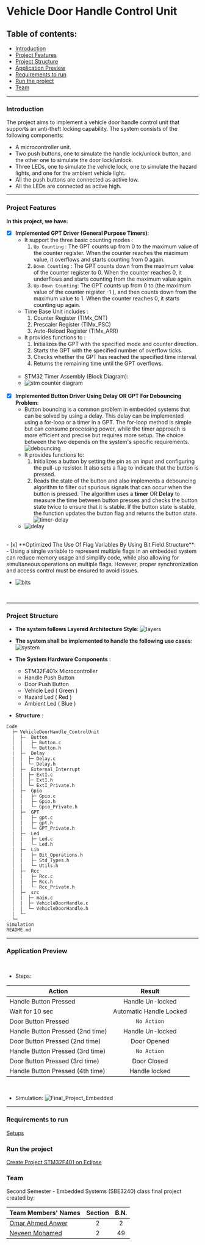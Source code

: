 # Vehicle Door Handle Control Unit

## Table of contents:
- [Introduction](#introduction)
- [Project Features](#project-features)
- [Project Structure](#project-structure)
- [Application Preview](#Application-preview)
- [Requirements to run](#Requirements-to-run)
- [Run the project](#Run-the-project)
- [Team]()

***
### Introduction

The project aims to implement a vehicle door handle control unit that supports an anti-theft locking capability. The system consists 
of the following components:
   - A microcontroller unit.
   - Two push buttons, one to simulate the handle lock/unlock button, and the other one to simulate the door lock/unlock. 
   - Three LEDs, one to simulate the vehicle lock, one to simulate the hazard lights, and one for the ambient vehicle light.
   - All the push buttons are connected as active low.
   - All the LEDs are connected as active high.
     
***
### Project Features

**In this project, we have:**
- [x] **Implemented GPT Driver (General Purpose Timers)**:
  - It support the three basic counting modes :
      1. `Up Counting`     : The GPT counts up from 0 to the maximum value of the counter register. When the counter reaches the 
                              maximum value, it overflows and starts counting from 0 again.
      2. `Down Counting`   : The GPT counts down from the maximum value of the counter register to 0. When the counter reaches 0, it 
                              underflows and starts counting from the maximum value again. 
      3. `Up-Down Counting`: The GPT counts up from 0 to (the maximum value of the counter register -1 ), and then counts down from the maximum 
                              value to 1. When the counter reaches 0, it starts counting up again.
         <br>
   - Time Base Unit includes :
      1.  Counter Register (TIMx_CNT)
      2.  Prescaler Register (TIMx_PSC)
      3.  Auto-Reload Register (TIMx_ARR)
         <br>
   - It provides functions to :
      1.  Initializes the GPT with the specified mode and counter direction.
      2.  Starts the GPT with the specified number of overflow ticks.
      3.  Checks whether the GPT has reached the specified time interval.
      4.  Returns the remaining time until the GPT overflows.
      <br> 
   - STM32 Timer Assembly (Block Diagram):
   - ![stm counter diagram](https://github.com/omaranwar21/Vehicle-door-handle-CU/assets/94166833/552de5cc-d0df-48bc-8ce3-130a76971bfc)
   <br>
- [x] **Implemented Button Driver Using Delay OR GPT For Debouncing Problem**:
  - Button bouncing is a common problem in embedded systems that can be solved by using a delay. This delay can be implemented using a for-loop 
    or a timer in a GPT. The for-loop method is simple but can consume processing power, while the timer approach is more efficient and precise 
    but requires more setup. The choice between the two depends on the system's specific requirements.
    ![debouncing](https://github.com/omaranwar21/Vehicle-door-handle-CU/assets/94166833/495f651a-0e26-402e-8738-a76ce9a0e4df)
  - It provides functions to:
     1. Initializes a button by setting the pin as an input and configuring the pull-up resistor. It also sets a flag to indicate that the button 
        is pressed.
     2. Reads the state of the button and also implements a debouncing algorithm to filter out spurious signals that can occur when the button is 
        pressed. The algorithm uses a **timer** OR **Delay** to measure the time between button presses and checks the button state twice to 
        ensure that it is stable. If the button state is stable, the function updates the button  flag and returns the button state.   
   ![timer-delay](https://github.com/omaranwar21/Vehicle-door-handle-CU/assets/94166833/18d1349a-a7c7-478c-a3ce-a7d119af351e)
  - ![delay](https://github.com/omaranwar21/Vehicle-door-handle-CU/assets/94166833/bba9454d-013e-4b66-92f7-48dda989ed78)
      
<br>   
- [x] **Optimized The Use Of Flag Variables By Using Bit Field Structure**:
  - Using a single variable to represent multiple flags in an embedded system can reduce memory usage and simplify code, while also allowing for 
    simultaneous operations on multiple flags. However, proper synchronization and access control must be ensured to avoid issues.
    
  - ![bits](https://github.com/omaranwar21/Vehicle-door-handle-CU/assets/94166833/31c9d56f-ee91-4d47-b47b-f8ac923aef14)
   <br>

***
### Project Structure

- **The system follows Layered Architecture Style**:
  ![layers](https://github.com/omaranwar21/Vehicle-door-handle-CU/assets/94166833/73500759-4c90-41b2-8991-2675331aeaf0)


- **The system shall be implemented to handle the following use cases**:
  ![system](https://github.com/omaranwar21/Vehicle-door-handle-CU/assets/94166833/a192ff48-1264-4c14-8f41-4301ff52ecca)


- **The System Hardware Components** :
  - STM32F401x Microcontroller
  - Handle Push Button
  - Door Push Button
  - Vehicle Led ( Green )
  - Hazard Led  ( Red )
  - Ambient Led ( Blue )

- **Structure** :
```
Code
  ├─ VehicleDoorHandle_ControlUnit
  |  ├─  Button
  │  |   ├─ Button.c 
  |  │   └─ Button.h
  |  ├─  Delay
  |  │  ├─ Delay.c 
  │  |  └─ Delay.h
  |  ├─  External_Interrupt
  │  |  ├─ ExtI.c
  |  │  ├─ ExtI.h
  │  |  └─ ExtI_Private.h
  |  ├─  Gpio
  │  |   ├─ Gpio.c
  │  |   ├─ Gpio.h
  │  |   └─ Gpio_Private.h
  |  ├─  GPT
  │  |   ├─ gpt.c 
  │  |   ├─ gpt.h
  │  |   └─ GPT_Private.h
  |  ├─  Led
  │  |   ├─ Led.c 
  │  |   └─ Led.h
  |  ├─  Lib
  │  |   ├─ Bit_Operations.h 
  │  |   ├─ Std_Types.h
  │  |   └─ Utils.h
  |  ├─  Rcc
  │  |   ├─ Rcc.c 
  │  |   ├─ Rcc.h
  │  |   └─ Rcc_Private.h
  |  ├─  src
  │  |  ├─ main.c 
  │  |  ├─ VehicleDoorHandle.c
  |  |  └─ VehicleDoorHandle.h
  |  └─
  └─    
Simulation
README.md
```
***
### Application Preview
<br>

- Steps:

| Action                            | Result                     |
|-----------------------------------|:--------------------------:|
|Handle Button Pressed              |  Handle Un-locked          | 
|Wait for 10 sec                    |  Automatic Handle Locked   | 
|Door   Button Pressed              |  `No Action`               | 
|Handle Button Pressed (2nd time)   |  Handle Un-locked          | 
|Door   Button Pressed (2nd time)   |  Door Opened               | 
|Handle Button Pressed (3rd time)   |  `No Action`               | 
|Door   Button Pressed (3rd time)   |  Door Closed               | 
|Handle Button Pressed (4th time)   |  Handle locked             | 
<br>

- Simulation:
![Final_Project_Embedded](https://github.com/omaranwar21/Vehicle-door-handle-CU/assets/94166833/75c308a2-dcc0-458f-a70b-243d7791c526)


***
### Requirements to run 
[Setups](https://github.com/omaranwar21/Vehicle-door-handle-CU/files/11805849/Setups.pdf)

### Run the project
[Create Project STM32F401 on Eclipse](https://github.com/omaranwar21/Vehicle-door-handle-CU/files/11805837/Create.Project.Stm.on.eclipse.pdf)

### Team

Second Semester - Embedded Systems  (SBE3240) class final project created by:

| Team Members' Names                                  | Section | B.N. |
|------------------------------------------------------|:-------:|:----:|
| [Omar Ahmed Anwer](https://github.com/omaranwar21)   |    2    |  2   |
| [Neveen Mohamed](https://github.com/NeveenMohamed)   |    2    |  49  |
